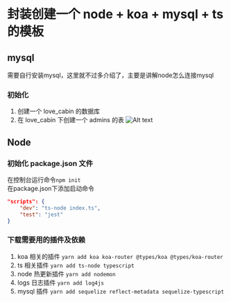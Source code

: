 # 封装创建一个 node + koa + mysql + ts 的模板

## mysql
需要自行安装mysql，这里就不过多介绍了，主要是讲解node怎么连接mysql

### 初始化
1. 创建一个 love_cabin 的数据库
2. 在 love_cabin 下创建一个 admins 的表
    ![Alt text](/assets/images/node/image1.png)


## Node

### 初始化 package.json 文件
在控制台运行命令`npm init`  
在package.json下添加启动命令
``` json
"scripts": {
    "dev": "ts-node index.ts",
    "test": "jest"
}
```

### 下载需要用的插件及依赖
1. koa 相关的插件
  `yarn add koa koa-router @types/koa @types/koa-router`
2. ts 相关插件
  `yarn add ts-node typescript`
3. node 热更新插件
  `yarn add nodemon`
4. logs 日志插件
  `yarn add log4js`
5. mysql 插件
  `yarn add sequelize reflect-metadata sequelize-typescript`